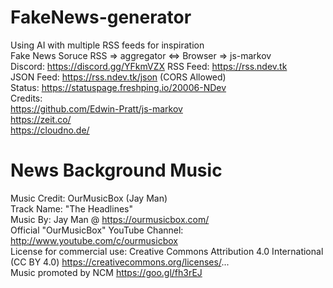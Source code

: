 # FakeNews-generator
Using AI with multiple RSS feeds for inspiration  
Fake News Soruce RSS => aggregator <=> Browser => js-markov  
Discord: https://discord.gg/YFkmVZX
RSS Feed: https://rss.ndev.tk  
JSON Feed: https://rss.ndev.tk/json (CORS Allowed)  
Status: https://statuspage.freshping.io/20006-NDev  
Credits:  
https://github.com/Edwin-Pratt/js-markov  
https://zeit.co/  
https://cloudno.de/

# News Background Music
Music Credit: OurMusicBox (Jay Man)  
Track Name: "The Headlines"  
Music By: Jay Man @ https://ourmusicbox.com/  
Official "OurMusicBox" YouTube Channel: http://www.youtube.com/c/ourmusicbox  
License for commercial use: Creative Commons Attribution 4.0 International (CC BY 4.0) https://creativecommons.org/licenses/...  
Music promoted by NCM https://goo.gl/fh3rEJ
